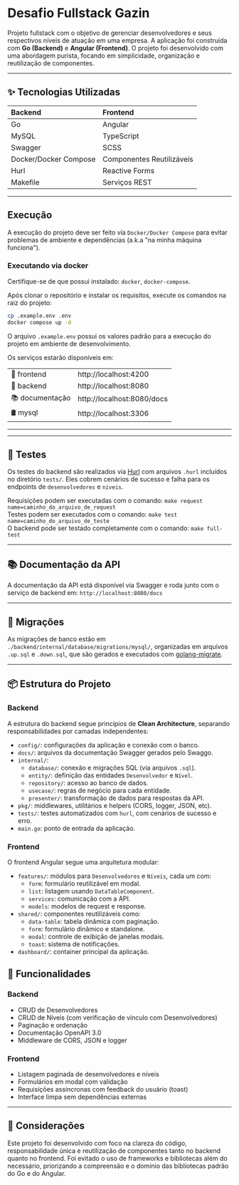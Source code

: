 # Desafio Fullstack Gazin

Projeto fullstack com o objetivo de gerenciar desenvolvedores e seus respectivos níveis de atuação em uma empresa. A aplicação foi construída com **Go (Backend)** e **Angular (Frontend)**. O projeto foi desenvolvido com uma abordagem purista, focando em simplicidade, organização e reutilização de componentes.

---

## ✨ Tecnologias Utilizadas

| Backend               | Frontend                  |
| :-------------------- | :------------------------ |
| Go                    | Angular                   |
| MySQL                 | TypeScript                |
| Swagger               | SCSS                      |
| Docker/Docker Compose | Componentes Reutilizáveis |
| Hurl                  | Reactive Forms            |
| Makefile              | Serviços REST             |

---

## Execução

A execução do projeto deve ser feito via `Docker/Docker Compose` para evitar problemas de ambiente e dependências (a.k.a "na minha máquina funciona").

### Executando via docker

Certifique-se de que possui instalado: `docker`, `docker-compose`.

Após clonar o repositório e instalar os requisitos, execute os comandos na raiz do projeto:

```bash
cp .example.env .env
docker compose up -d
```

O arquivo `.example.env` possui os valores padrão para a execução do projeto em ambiente de desenvolvimento.

Os serviços estarão disponíveis em:

|                 |                            |
| :-------------- | :------------------------- |
| 🎨 frontend     | http://localhost:4200      |
| 🚀 backend      | http://localhost:8080      |
| 📚 documentação | http://localhost:8080/docs |
| 🛢️ mysql        | http://localhost:3306      |

---

---

## 🧪 Testes

Os testes do backend são realizados via [Hurl](https://hurl.dev/) com arquivos `.hurl` incluídos no diretório `tests/`. Eles cobrem cenários de sucesso e falha para os endpoints de `desenvolvedores` e `niveis`.

Requisições podem ser executadas com o comando: `make request name=caminho_do_arquivo_de_request`  
Testes podem ser executados com o comando: `make test name=caminho_do_arquivo_de_teste`  
O backend pode ser testado completamente com o comando: `make full-test`

---

## 📚 Documentação da API

A documentação da API está disponível via Swagger e roda junto com o serviço de backend em: `http://localhost:8080/docs`

---

## 📁 Migrações

As migrações de banco estão em `./backend/internal/database/migrations/mysql/`, organizadas em arquivos `.up.sql` e `.down.sql`, que são gerados e executados com [golang-migrate](https://github.com/golang-migrate/migrate).

---

## 📦 Estrutura do Projeto

### Backend

A estrutura do backend segue princípios de **Clean Architecture**, separando responsabilidades por camadas independentes:

- `config/`: configurações da aplicação e conexão com o banco.
- `docs/`: arquivos da documentação Swagger gerados pelo Swaggo.
- `internal/`:
  - `database/`: conexão e migrações SQL (via arquivos `.sql`).
  - `entity/`: definição das entidades `Desenvolvedor` e `Nível`.
  - `repository/`: acesso ao banco de dados.
  - `usecase/`: regras de negócio para cada entidade.
  - `presenter/`: transformação de dados para respostas da API.
- `pkg/`: middlewares, utilitários e helpers (CORS, logger, JSON, etc).
- `tests/`: testes automatizados com `hurl`, com cenários de sucesso e erro.
- `main.go`: ponto de entrada da aplicação.

### Frontend

O frontend Angular segue uma arquitetura modular:

- `features/`: módulos para `Desenvolvedores` e `Níveis`, cada um com:
  - `form`: formulário reutilizável em modal.
  - `list`: listagem usando `DataTableComponent`.
  - `services`: comunicação com a API.
  - `models`: modelos de request e response.
- `shared/`: componentes reutilizáveis como:
  - `data-table`: tabela dinâmica com paginação.
  - `form`: formulário dinâmico e standalone.
  - `modal`: controle de exibição de janelas modais.
  - `toast`: sistema de notificações.
- `dashboard/`: container principal da aplicação.

## 🧩 Funcionalidades

### Backend

- CRUD de Desenvolvedores
- CRUD de Níveis (com verificação de vínculo com Desenvolvedores)
- Paginação e ordenação
- Documentação OpenAPI 3.0
- Middleware de CORS, JSON e logger

### Frontend

- Listagem paginada de desenvolvedores e níveis
- Formulários em modal com validação
- Requisições assíncronas com feedback do usuário (toast)
- Interface limpa sem dependências externas

---

## 📌 Considerações

Este projeto foi desenvolvido com foco na clareza do código, responsabilidade única e reutilização de componentes tanto no backend quanto no frontend. Foi evitado o uso de frameworks e bibliotecas além do necessário, priorizando a compreensão e o domínio das bibliotecas padrão do Go e do Angular.
